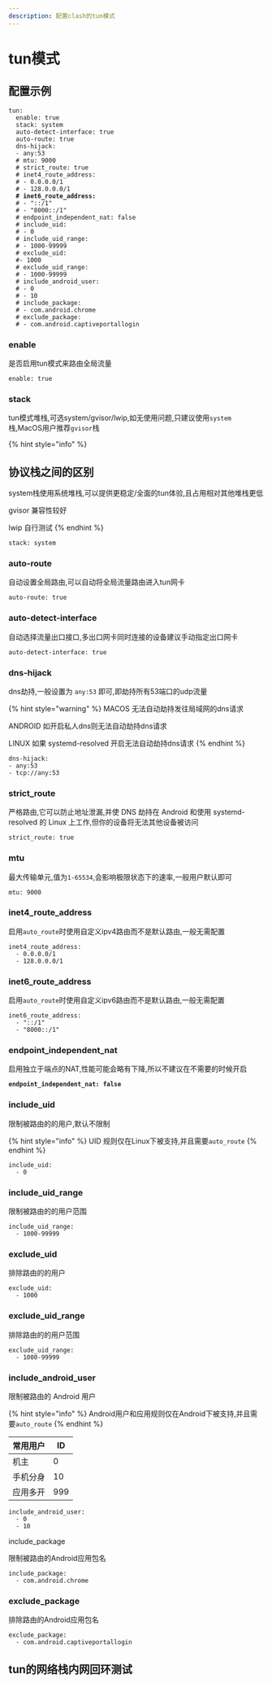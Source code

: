 ```yaml
---
description: 配置clash的tun模式
---
```


# tun模式

## 配置示例

<pre><code>tun:
  enable: true
  stack: system
  auto-detect-interface: true
  auto-route: true
  dns-hijack:
  - any:53
  # mtu: 9000
  # strict_route: true
  # inet4_route_address:
  # - 0.0.0.0/1
  # - 128.0.0.0/1
<strong>  # inet6_route_address:
</strong>  # - "::/1"
  # - "8000::/1"
  # endpoint_independent_nat: false
  # include_uid:
  # - 0
  # include_uid_range:
  # - 1000-99999
  # exclude_uid:
  #- 1000
  # exclude_uid_range:
  # - 1000-99999
  # include_android_user:
  # - 0
  # - 10
  # include_package:
  # - com.android.chrome
  # exclude_package:
  # - com.android.captiveportallogin
</code></pre>

### enable

是否启用tun模式来路由全局流量

```
enable: true
```

### stack

tun模式堆栈,可选system/gvisor/lwip,如无使用问题,只建议使用`system`栈,MacOS用户推荐`gvisor`栈

{% hint style="info" %}
## 协议栈之间的区别

system栈使用系统堆栈,可以提供更稳定/全面的tun体验,且占用相对其他堆栈更低

gvisor   兼容性较好

lwip  自行测试
{% endhint %}

```
stack: system
```

### auto-route

自动设置全局路由,可以自动将全局流量路由进入tun网卡

```
auto-route: true
```

### auto-detect-interface

自动选择流量出口接口,多出口网卡同时连接的设备建议手动指定出口网卡

```
auto-detect-interface: true
```

### dns-hijack

dns劫持,一般设置为 `any:53` 即可,即劫持所有53端口的udp流量

{% hint style="warning" %}
MACOS     无法自动劫持发往局域网的dns请求

ANDROID  如开启私人dns则无法自动劫持dns请求

LINUX        如果 systemd-resolved 开启无法自动劫持dns请求
{% endhint %}

```
dns-hijack:
- any:53
- tcp://any:53
```

### strict\_route

严格路由,它可以防止地址泄漏,并使 DNS 劫持在 Android 和使用 systemd-resolved 的 Linux 上工作,但你的设备将无法其他设备被访问

```
strict_route: true
```

### mtu

最大传输单元,值为`1-65534`,会影响极限状态下的速率,一般用户默认即可

```
mtu: 9000
```

### inet4\_route\_address

启用`auto_route`时使用自定义ipv4路由而不是默认路由,一般无需配置

```
inet4_route_address:
  - 0.0.0.0/1
  - 128.0.0.0/1
```

### inet6\_route\_address

启用`auto_route`时使用自定义ipv6路由而不是默认路由,一般无需配置

```
inet6_route_address:
  - "::/1"
  - "8000::/1"
```

### endpoint\_independent\_nat

启用独立于端点的NAT,性能可能会略有下降,所以不建议在不需要的时候开启

<pre><code><strong>endpoint_independent_nat: false
</strong></code></pre>

### include\_uid

限制被路由的的用户,默认不限制

{% hint style="info" %}
UID 规则仅在Linux下被支持,并且需要`auto_route`
{% endhint %}

```
include_uid:
  - 0
```

### include\_uid\_range

限制被路由的的用户范围

```
include_uid_range:
  - 1000-99999
```

### exclude\_uid

排除路由的的用户

```
exclude_uid:
  - 1000
```

### exclude\_uid\_range

排除路由的的用户范围

```
exclude_uid_range:
  - 1000-99999
```

### include\_android\_user

限制被路由的 Android 用户

{% hint style="info" %}
Android用户和应用规则仅在Android下被支持,并且需要`auto_route`
{% endhint %}

| 常用用户	 | ID  |
| ----- | --- |
| 机主    | 0   |
| 手机分身  | 10  |
| 应用多开  | 999 |

```
include_android_user:
  - 0
  - 10
```

include\_package

限制被路由的Android应用包名

```
include_package:
  - com.android.chrome
```

### exclude\_package

排除路由的Android应用包名

```
exclude_package:
  - com.android.captiveportallogin
```

## tun的网络栈内网回环测试

